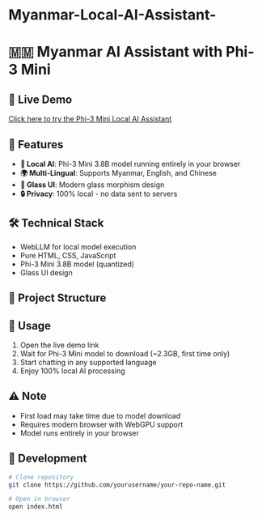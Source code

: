 # Myanmar-Local-AI-Assistant-
# 🇲🇲 Myanmar AI Assistant with Phi-3 Mini

## 🚀 Live Demo
[Click here to try the Phi-3 Mini Local AI Assistant](https://yourusername.github.io/your-repo-name/)

## 🌟 Features
- **🧠 Local AI**: Phi-3 Mini 3.8B model running entirely in your browser
- **🌍 Multi-Lingual**: Supports Myanmar, English, and Chinese
- **💫 Glass UI**: Modern glass morphism design
- **🔒 Privacy**: 100% local - no data sent to servers

## 🛠️ Technical Stack
- WebLLM for local model execution
- Pure HTML, CSS, JavaScript
- Phi-3 Mini 3.8B model (quantized)
- Glass UI design

## 📁 Project Structure
## 🎯 Usage
1. Open the live demo link
2. Wait for Phi-3 Mini model to download (~2.3GB, first time only)
3. Start chatting in any supported language
4. Enjoy 100% local AI processing

## ⚠️ Note
- First load may take time due to model download
- Requires modern browser with WebGPU support
- Model runs entirely in your browser

## 🔧 Development
```bash
# Clone repository
git clone https://github.com/yourusername/your-repo-name.git

# Open in browser
open index.html
